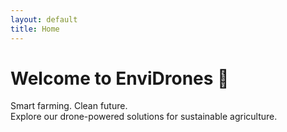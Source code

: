 ```yaml
---
layout: default
title: Home
---
```


# Welcome to EnviDrones 🌿

Smart farming. Clean future.  
Explore our drone-powered solutions for sustainable agriculture.
